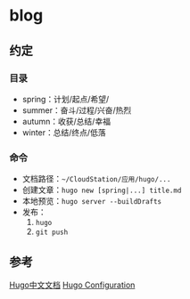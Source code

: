# blog

## 约定

### 目录
* spring：计划/起点/希望/
* summer：奋斗/过程/兴奋/热烈
* autumn：收获/总结/幸福
* winter：总结/终点/低落

### 命令
* 文档路径：`~/CloudStation/应用/hugo/...`
* 创建文章：`hugo new [spring|...] title.md`
* 本地预览：`hugo server --buildDrafts`
* 发布：
    1. `hugo`
    2. `git push`

## 参考
[Hugo中文文档](https://www.gohugo.org/)
[Hugo Configuration](https://hugocn.netlify.app/configuration.html)


